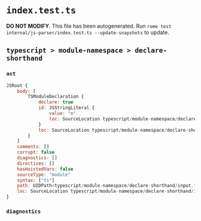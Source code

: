 # `index.test.ts`

**DO NOT MODIFY**. This file has been autogenerated. Run `rome test internal/js-parser/index.test.ts --update-snapshots` to update.

## `typescript > module-namespace > declare-shorthand`

### `ast`

```javascript
JSRoot {
	body: [
		TSModuleDeclaration {
			declare: true
			id: JSStringLiteral {
				value: "m"
				loc: SourceLocation typescript/module-namespace/declare-shorthand/input.ts 1:15-1:18
			}
			loc: SourceLocation typescript/module-namespace/declare-shorthand/input.ts 1:0-1:19
		}
	]
	comments: []
	corrupt: false
	diagnostics: []
	directives: []
	hasHoistedVars: false
	sourceType: "module"
	syntax: ["ts"]
	path: UIDPath<typescript/module-namespace/declare-shorthand/input.ts>
	loc: SourceLocation typescript/module-namespace/declare-shorthand/input.ts 1:0-2:0
}
```

### `diagnostics`

```

```
